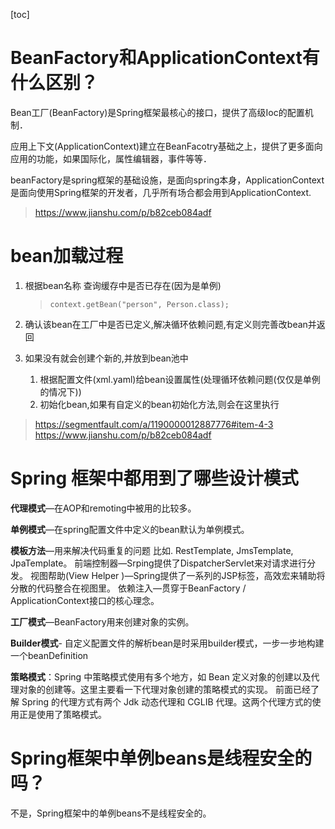 [toc]

# BeanFactory和ApplicationContext有什么区别？
Bean工厂(BeanFactory)是Spring框架最核心的接口，提供了高级Ioc的配置机制．

应用上下文(ApplicationContext)建立在BeanFacotry基础之上，提供了更多面向应用的功能，如果国际化，属性编辑器，事件等等．

beanFactory是spring框架的基础设施，是面向spring本身，ApplicationContext是面向使用Spring框架的开发者，几乎所有场合都会用到ApplicationContext.

> https://www.jianshu.com/p/b82ceb084adf

# bean加载过程
1. 根据bean名称 查询缓存中是否已存在(因为是单例)

   > `context.getBean("person", Person.class);`

2. 确认该bean在工厂中是否已定义,解决循环依赖问题,有定义则完善改bean并返回
3. 如果没有就会创建个新的,并放到bean池中
   1. 根据配置文件(xml.yaml)给bean设置属性(处理循环依赖问题(仅仅是单例的情况下))
   2. 初始化bean,如果有自定义的bean初始化方法,则会在这里执行

> https://segmentfault.com/a/1190000012887776#item-4-3  
https://www.jianshu.com/p/b82ceb084adf

# Spring 框架中都用到了哪些设计模式
**代理模式**—在AOP和remoting中被用的比较多。

**单例模式**—在spring配置文件中定义的bean默认为单例模式。

**模板方法**—用来解决代码重复的问题 比如. RestTemplate, JmsTemplate, JpaTemplate。 前端控制器—Srping提供了DispatcherServlet来对请求进行分发。 视图帮助(View Helper )—Spring提供了一系列的JSP标签，高效宏来辅助将分散的代码整合在视图里。 依赖注入—贯穿于BeanFactory / ApplicationContext接口的核心理念。

**工厂模式**—BeanFactory用来创建对象的实例。

**Builder模式**- 自定义配置文件的解析bean是时采用builder模式，一步一步地构建一个beanDefinition

**策略模式**：Spring 中策略模式使用有多个地方，如 Bean 定义对象的创建以及代理对象的创建等。这里主要看一下代理对象创建的策略模式的实现。 前面已经了解 Spring 的代理方式有两个 Jdk 动态代理和 CGLIB 代理。这两个代理方式的使用正是使用了策略模式。

# Spring框架中单例beans是线程安全的吗？
不是，Spring框架中的单例beans不是线程安全的。